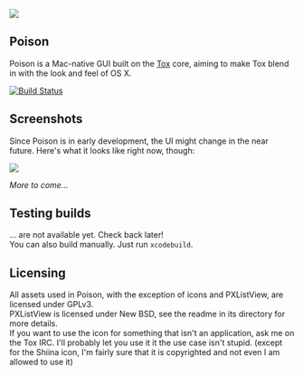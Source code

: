 ![](https://kirara.ca/g/icon_512x512.png)

## Poison

Poison is a Mac-native GUI built on the [Tox](https://github.com/irungentoo/ProjectTox-Core) core, aiming to make Tox blend in with the look and feel of OS X.

[![Build Status](https://travis-ci.org/stal888/Poison.png)](https://travis-ci.org/stal888/Poison)

## Screenshots

Since Poison is in early development, the UI might change in the near future. Here's what it looks like right now, though:  

![](https://kirara.ca/g/Poison-readme/login_window.png)  

*More to come...*

## Testing builds

... are not available yet. Check back later!  
You can also build manually. Just run ``xcodebuild``.  

## Licensing

All assets used in Poison, with the exception of icons and PXListView, are licensed under GPLv3.  
PXListView is licensed under New BSD, see the readme in its directory for more details.  
If you want to use the icon for something that isn't an application, ask me on the Tox IRC. I'll probably let you use it it the use case isn't stupid. (except for the Shiina icon, I'm fairly sure that it is copyrighted and not even I am allowed to use it)
